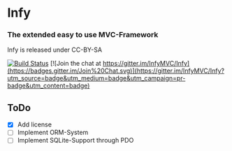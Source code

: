 # Infy
### The extended easy to use MVC-Framework

Infy is released under CC-BY-SA

[![Build Status](https://travis-ci.org/InfyMVC/Infy.svg)](https://travis-ci.org/InfyMVC/Infy)
[![Join the chat at https://gitter.im/InfyMVC/Infy](https://badges.gitter.im/Join%20Chat.svg)](https://gitter.im/InfyMVC/Infy?utm_source=badge&utm_medium=badge&utm_campaign=pr-badge&utm_content=badge)

## ToDo

- [X] Add license
- [ ] Implement ORM-System
- [ ] Implement SQLite-Support through PDO
